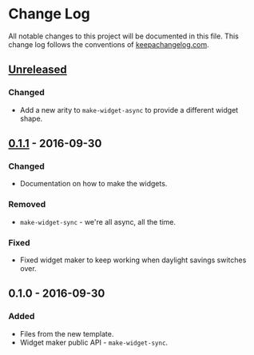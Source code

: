 # Change Log
All notable changes to this project will be documented in this file. This change log follows the conventions of [keepachangelog.com](http://keepachangelog.com/).

## [Unreleased]
### Changed
- Add a new arity to `make-widget-async` to provide a different widget shape.

## [0.1.1] - 2016-09-30
### Changed
- Documentation on how to make the widgets.

### Removed
- `make-widget-sync` - we're all async, all the time.

### Fixed
- Fixed widget maker to keep working when daylight savings switches over.

## 0.1.0 - 2016-09-30
### Added
- Files from the new template.
- Widget maker public API - `make-widget-sync`.

[Unreleased]: https://github.com/your-name/kafka.core/compare/0.1.1...HEAD
[0.1.1]: https://github.com/your-name/kafka.core/compare/0.1.0...0.1.1
